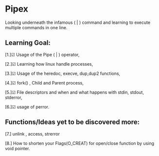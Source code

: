 # Pipex
Looking underneath the infamous ( | ) command and learning to execute multiple commands in one line. 


## Learning Goal: 

[1.]☑ Usage of the Pipe ( | ) operator,

[2.]☑ Learning how linux handle processes,

[3.]☑ Usage of the heredoc, execve, dup,dup2 functions,

[4.]☑ fork() , Child and Parent process,

[5.]☑ File descriptors and when and what happens with stdin, stdout, stderror,

[6.]☑ usage of perror.

## Functions/Ideas yet to be discovered more: 

[7.] unlink , access, strerror

[8.] How to shorten your Flags(O_CREAT) for open/close function by using void pointer.


